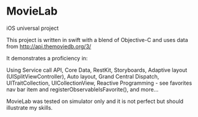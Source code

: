 # MovieLab
iOS universal project

This project is written in swift with a blend of Objective-C and uses
data from http://api.themoviedb.org/3/

It demonstrates a proficiency in:

Using Service call API,
Core Data, 
RestKit,
Storyboards,
Adaptive layout (UISplitViewController),
Auto layout,
Grand Central Dispatch,
UITraitCollection,
UICollectionView,
Reactive Programming - see favorites nav bar item and registerObservableIsFavorite(),
and more...

MovieLab was tested on simulator only and it is not perfect but should illustrate my skills.
